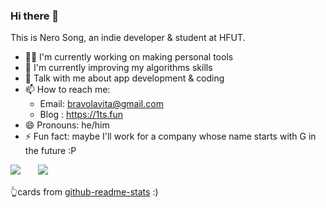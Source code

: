 ### Hi there 👋

This is Nero Song, an indie developer & student at HFUT.

- 👨‍💻 I'm currently working on making personal tools
- 📖 I'm currently improving my algorithms skills
- 💬 Talk with me about app development & coding
- 📫 How to reach me: 
  - Email: bravolavita@gmail.com
  - Blog : https://1ts.fun
- 😄 Pronouns: he/him
- ⚡ Fun fact: maybe I'll work for a company whose name starts with G in the future :P

[![](https://github-readme-stats.vercel.app/api?username=NeroSong&show_icons=true&count_private=true&hide=issues)](https://github.com/NeroSong)　　[![](https://github-readme-stats.vercel.app/api/top-langs/?username=NeroSong&layout=compact)](https://github.com/NeroSong)

👆cards from [github-readme-stats](https://github.com/anuraghazra/github-readme-stats) :)
